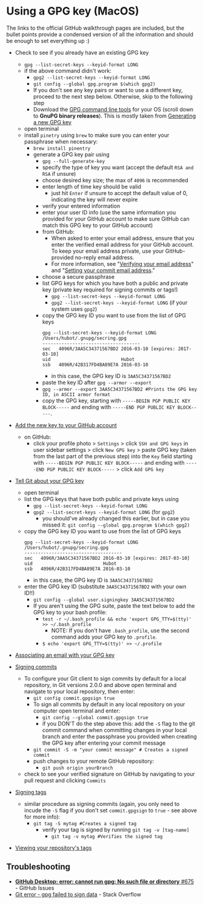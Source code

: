 # Using a GPG key (MacOS)
The links to the official GitHub walkthrough pages are included, but the bullet points provide a condensed version of all the information and should be enough to set everything up :)

- Check to see if you already have an existing GPG key
  - `gpg --list-secret-keys --keyid-format LONG`
  - if the above command didn't work:
    - `gpg2 --list-secret-keys --keyid-format LONG`
    - `git config --global gpg.program $(which gpg2)`
    - If you don't see any key pairs or want to use a different key, proceed to the next step below. Otherwise, skip to the following step
    - Download the [GPG command line tools](https://help.github.com/en/github/authenticating-to-github/generating-a-new-gpg-key) for your OS (scroll down to **GnuPG binary releases**). This is mostly taken from [Generating a new GPG key](https://help.github.com/en/github/authenticating-to-github/generating-a-new-gpg-key)
  - open terminal
  - install `pinetry` using `brew` to make sure you can enter your passphrase when necessary:
    - `brew install pinentry`
    - generate a GPG key pair using
      - `gpg --full-generate-key`
      - specify the type of key you want (accept the default `RSA and RSA` if unsure)
      - choose desired key size; the max of `4096` is recommended
      - enter length of time key should be valid
        - just hit `Enter` if unsure to accept the default value of 0, indicating the key will never expire
      - verify your entered information
      - enter your user ID info (use the same information you provided for your GitHub account to make sure GitHub can match this GPG key to your GitHub account)
      - from GitHub:
        - When asked to enter your email address, ensure that you enter the verified email address for your GitHub account. To keep your email address private, use your GitHub-provided no-reply email address.
        - For more information, see "[Verifying your email address](https://help.github.com/en/articles/verifying-your-email-address)" and "[Setting your commit email address](https://help.github.com/en/articles/setting-your-commit-email-address)."
      - choose a secure passphrase
      - list GPG keys for which you have both a public and private key (private key required for signing commits or tags!)
        - `gpg --list-secret-keys --keyid-format LONG`
        - `gpg2 --list-secret-keys --keyid-format LONG` (if your system uses `gpg2`)
      - copy the GPG key ID you want to use from the list of GPG keys
        ```
        gpg --list-secret-keys --keyid-format LONG
        /Users/hubot/.gnupg/secring.gpg
        ------------------------------------
        sec   4096R/3AA5C34371567BD2 2016-03-10 [expires: 2017-03-10]
        uid                          Hubot 
        ssb   4096R/42B317FD4BA89E7A 2016-03-10
        ```
        - in this case, the GPG key ID is `3AA5C34371567BD2`
      - paste the key ID after `gpg --armor --export`
      - `gpg --armor --export 3AA5C34371567BD2 #Prints the GPG key ID, in ASCII armor format`
      - copy the GPG key, starting with `-----BEGIN PGP PUBLIC KEY BLOCK-----` and ending with `-----END PGP PUBLIC KEY BLOCK-----`.
- [Add the new key to your GitHub account](https://help.github.com/en/github/authenticating-to-github/adding-a-new-gpg-key-to-your-github-account)
  - on GitHub:
    - click your profile photo > `Settings` > click `SSH and GPG keys` in user sidebar settings > click `New GPG key` > paste GPG key (taken from the last part of the previous step) into the `Key` field starting with `-----BEGIN PGP PUBLIC KEY BLOCK-----` and ending with `-----END PGP PUBLIC KEY BLOCK-----` > click `Add GPG key`
- [Tell Git about your GPG key](https://help.github.com/en/github/authenticating-to-github/telling-git-about-your-signing-key)
  - open terminal
  - list the GPG keys that have both public and private keys using
    - `gpg --list-secret-keys --keyid-format LONG`
    - `gpg2 --list-secret-keys --keyid-format LONG` (for `gpg2`)
      - you should've already changed this earlier, but in case you missed it:
      `git config --global gpg.program $(which gpg2)`
  - copy the GPG key ID you want to use from the list of GPG keys
    ```
    gpg --list-secret-keys --keyid-format LONG
    /Users/hubot/.gnupg/secring.gpg
    ------------------------------------
    sec   4096R/3AA5C34371567BD2 2016-03-10 [expires: 2017-03-10]
    uid                          Hubot 
    ssb   4096R/42B317FD4BA89E7A 2016-03-10
    ```
    - in this case, the GPG key ID is `3AA5C34371567BD2`
  - enter the GPG key ID (substitute `3AA5C34371567BD2` with your own ID!!)
    - `git config --global user.signingkey 3AA5C34371567BD2`
    - If you aren't using the GPG suite, paste the text below to add the GPG key to your bash profile:
      - `test -r ~/.bash_profile && echo 'export GPG_TTY=$(tty)' >> ~/.bash_profile`
        - NOTE: If you don't have `.bash_profile`, use the second command adds your GPG key to `.profile`.
      - `$ echo 'export GPG_TTY=$(tty)' >> ~/.profile`
    
- [Associating an email with your GPG key](https://help.github.com/en/github/authenticating-to-github/associating-an-email-with-your-gpg-key)
- [Signing commits](https://help.github.com/en/github/authenticating-to-github/signing-commits)
  - To configure your Git client to sign commits by default for a local repository, in Git versions 2.0.0 and above open terminal and navigate to your local repository, then enter:
    - `git config commit.gpgsign true`
    - To sign all commits by default in any local repository on your computer open terminal and enter:
      - `git config --global commit.gpgsign true`
      - if you DON'T do the step above this: add the `-S` flag to the git commit command when committing changes in your local branch and enter the passphrase you provided when creating the GPG key after entering your commit message
    - `git commit -S -m "your commit message" # Creates a signed commit`
    - push changes to your remote GitHub repository:
      - `git push origin yourBranch`
  - check to see your verified signature on GitHub by navigating to your pull request and clicking `Commits`
- [Signing tags](https://help.github.com/en/github/authenticating-to-github/signing-tags)
  - similar procedure as signing commits (again, you only need to incude the `-S` flag if you don't set `commit.gpgsign` to `true` - see above for more info):
    - `git tag -S mytag #Creates a signed tag`
      - verify your tag is signed by running `git tag -v [tag-name]`
        - `git tag -v mytag #Verifies the signed tag`
- [Viewing your repository's tags](https://help.github.com/en/github/administering-a-repository/viewing-your-repositorys-tags)

## Troubleshooting
- [**GitHub Desktop: error: cannot run gpg: No such file or directory** #675](https://github.com/isaacs/github/issues/675) - GitHub Issues
- [Git error - gpg failed to sign data](https://stackoverflow.com/questions/41052538/git-error-gpg-failed-to-sign-data) - Stack Overflow
